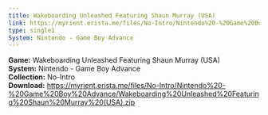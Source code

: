 ```yaml
---
title: Wakeboarding Unleashed Featuring Shaun Murray (USA)
link: https://myrient.erista.me/files/No-Intro/Nintendo%20-%20Game%20Boy%20Advance/Wakeboarding%20Unleashed%20Featuring%20Shaun%20Murray%20(USA).zip
type: single1
System: Nintendo - Game Boy Advance
---
```

<b>Game:</b> Wakeboarding Unleashed Featuring Shaun Murray (USA)<br>
<b>System:</b> Nintendo - Game Boy Advance<br>
<b>Collection:</b> No-Intro<br>
<b>Download:</b> https://myrient.erista.me/files/No-Intro/Nintendo%20-%20Game%20Boy%20Advance/Wakeboarding%20Unleashed%20Featuring%20Shaun%20Murray%20(USA).zip